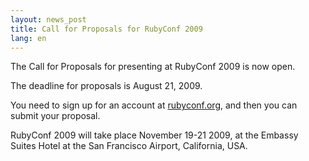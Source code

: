 ```yaml
---
layout: news_post
title: Call for Proposals for RubyConf 2009
lang: en
---
```


The Call for Proposals for presenting at RubyConf 2009 is now open.

The deadline for proposals is August 21, 2009.

You need to sign up for an account at [rubyconf.org][1], and then you
can submit your proposal.

RubyConf 2009 will take place November 19-21 2009, at the Embassy Suites
Hotel at the San Francisco Airport, California, <span
class="caps">USA</span>.

[1]: http://www.rubyconf.org 
